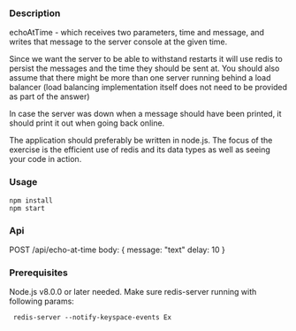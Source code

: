 ### Description

echoAtTime - which receives two parameters, time and message, and writes that message to the server console at the given time.

Since we want the server to be able to withstand restarts it will use redis to persist the messages and the time they should be sent at. You should also assume that there might be more than one server running behind a load balancer (load balancing implementation itself does not need to be provided as part of the answer)

In case the server was down when a message should have been printed, it should print it out when going back online.

The application should preferably be written in node.js. The focus of the exercise is the efficient use of redis and its data types as well as seeing your code in action.

### Usage

```
npm install
npm start
```

### Api

POST /api/echo-at-time
body: {
  message: "text"
  delay: 10
}


### Prerequisites
Node.js v8.0.0 or later needed.
Make sure redis-server running with following params:
```
 redis-server --notify-keyspace-events Ex
```
